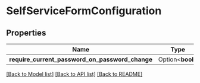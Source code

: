 # SelfServiceFormConfiguration

## Properties

Name | Type | Description | Notes
------------ | ------------- | ------------- | -------------
**require_current_password_on_password_change** | Option<**bool**> |  | [optional]

[[Back to Model list]](../README.md#documentation-for-models) [[Back to API list]](../README.md#documentation-for-api-endpoints) [[Back to README]](../README.md)


